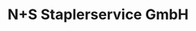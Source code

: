 ---
title: "N+S Staplerservice GmbH"
url: /hersbruck/n-s-staplerservice-gmbh/
shop: Autowerkstatt
---